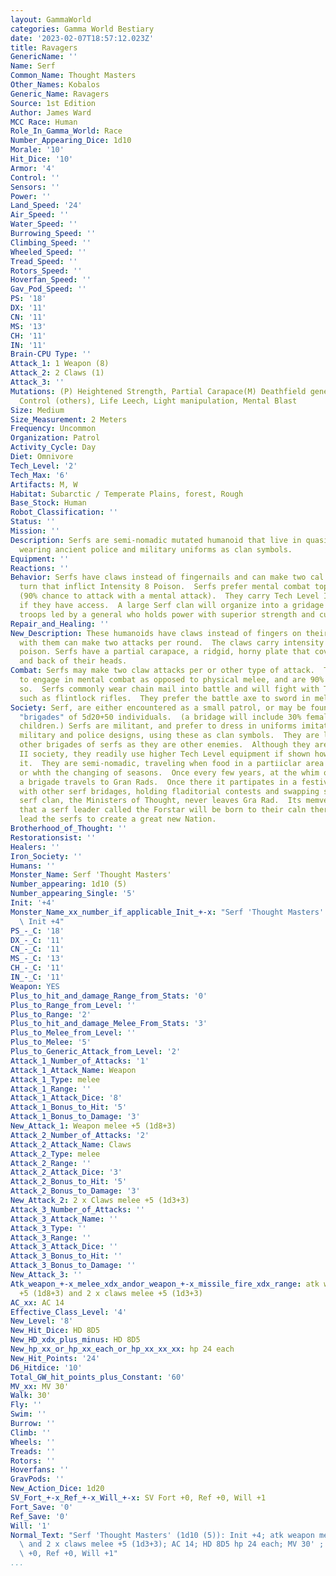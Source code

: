 ```yaml
---
layout: GammaWorld
categories: Gamma World Bestiary
date: '2023-02-07T18:57:12.023Z'
title: Ravagers
GenericName: ''
Name: Serf
Common_Name: Thought Masters
Other_Names: Kobalos
Generic_Name: Ravagers
Source: 1st Edition
Author: James Ward
MCC Race: Human
Role_In_Gamma_World: Race
Number_Appearing_Dice: 1d10
Morale: '10'
Hit_Dice: '10'
Armor: '4'
Control: ''
Sensors: ''
Power: ''
Land_Speed: '24'
Air_Speed: ''
Water_Speed: ''
Burrowing_Speed: ''
Climbing_Speed: ''
Wheeled_Speed: ''
Tread_Speed: ''
Rotors_Speed: ''
Hoverfan_Speed: ''
Gav_Pod_Speed: ''
PS: '18'
DX: '11'
CN: '11'
MS: '13'
CH: '11'
IN: '11'
Brain-CPU Type: ''
Attack_1: 1 Weapon (8)
Attack_2: 2 Claws (1)
Attack_3: ''
Mutations: (P) Heightened Strength, Partial Carapace(M) Deathfield generation, Density
  Control (others), Life Leech, Light manipulation, Mental Blast
Size: Medium
Size_Measurement: 2 Meters
Frequency: Uncommon
Organization: Patrol
Activity_Cycle: Day
Diet: Omnivore
Tech_Level: '2'
Tech_Max: '6'
Artifacts: M, W
Habitat: Subarctic / Temperate Plains, forest, Rough
Base_Stock: Human
Robot_Classification: ''
Status: ''
Mission: ''
Description: Serfs are semi-nomadic mutated humanoid that live in quasi-military clans,
  wearing ancient police and military uniforms as clan symbols.
Equipment: ''
Reactions: ''
Behavior: Serfs have claws instead of fingernails and can make two cal attacks per
  turn that inflict Intensity 8 Poison.  Serfs prefer mental combat tophysical combat
  (90% chance to attack with a mental attack).  They carry Tech Level I gear or higher
  if they have access.  A large Serf clan will organize into a gridage of 10d10+50
  troops led by a general who holds power with superior strength and cunning.
Repair_and_Healing: ''
New_Description: These humanoids have claws instead of fingers on their hands and
  with them can make two attacks per round.  The claws carry intensity 8 debilitative
  poison. Serfs have a partial carapace, a ridgid, horny plate that covers the top
  and back of their heads.
Combat: Serfs may make two claw attacks per or other type of attack.  They much prefer
  to engage in mental combat as opposed to physical melee, and are 90% likely to do
  so.  Serfs commonly wear chain mail into battle and will fight with Tech III weapons,
  such as flintlock rifles.  They prefer the battle axe to sword in melee combat .
Society: Serf, are either encountered as a small patrol, or may be found in large
  "brigades" of 5d20+50 individuals.  (a bridage will include 30% females and 30%
  children.) Serfs are militant, and prefer to dress in uniforms imitating ancient
  military and police designs, using these as clan symbols.  They are lifely to attack
  other brigades of serfs as they are other enemies.  Although they are a Tech Level
  II society, they readily use higher Tech Level equipment if shown how to operate
  it.  They are semi-nomadic, traveling when food in a partiiclar area becomes scarce,
  or whth the changing of seasons.  Once every few years, at the whim of the commander,
  a brigade travels to Gran Rads.  Once there it partipates in a festival of celebration
  with other serf bridages, holding fladitorial contests and swapping stories.  One
  serf clan, the Ministers of Thought, never leaves Gra Rad.  Its memvers believe
  that a serf leader called the Forstar will be born to their caln there, and will
  lead the serfs to create a great new Nation.
Brotherhood_of_Thought: ''
Restorationsist: ''
Healers: ''
Iron_Society: ''
Humans: ''
Monster_Name: Serf 'Thought Masters'
Number_appearing: 1d10 (5)
Number_appearing_Single: '5'
Init: '+4'
Monster_Name_xx_number_if_applicable_Init_+-x: "Serf 'Thought Masters' (1d10 (5)):\
  \ Init +4"
PS_-_C: '18'
DX_-_C: '11'
CN_-_C: '11'
MS_-_C: '13'
CH_-_C: '11'
IN_-_C: '11'
Weapon: YES
Plus_to_hit_and_damage_Range_from_Stats: '0'
Plus_to_Range_from_Level: ''
Plus_to_Range: '2'
Plus_to_hit_and_damage_Melee_From_Stats: '3'
Plus_to_Melee_from_Level: ''
Plus_to_Melee: '5'
Plus_to_Generic_Attack_from_Level: '2'
Attack_1_Number_of_Attacks: '1'
Attack_1_Attack_Name: Weapon
Attack_1_Type: melee
Attack_1_Range: ''
Attack_1_Attack_Dice: '8'
Attack_1_Bonus_to_Hit: '5'
Attack_1_Bonus_to_Damage: '3'
New_Attack_1: Weapon melee +5 (1d8+3)
Attack_2_Number_of_Attacks: '2'
Attack_2_Attack_Name: Claws
Attack_2_Type: melee
Attack_2_Range: ''
Attack_2_Attack_Dice: '3'
Attack_2_Bonus_to_Hit: '5'
Attack_2_Bonus_to_Damage: '3'
New_Attack_2: 2 x Claws melee +5 (1d3+3)
Attack_3_Number_of_Attacks: ''
Attack_3_Attack_Name: ''
Attack_3_Type: ''
Attack_3_Range: ''
Attack_3_Attack_Dice: ''
Attack_3_Bonus_to_Hit: ''
Attack_3_Bonus_to_Damage: ''
New_Attack_3: ''
Atk_weapon_+-x_melee_xdx_andor_weapon_+-x_missile_fire_xdx_range: atk weapon melee
  +5 (1d8+3) and 2 x claws melee +5 (1d3+3)
AC_xx: AC 14
Effective_Class_Level: '4'
New_Level: '8'
New_Hit_Dice: HD 8D5
New_HD_xdx_plus_minus: HD 8D5
New_hp_xx_or_hp_xx_each_or_hp_xx_xx_xx: hp 24 each
New_Hit_Points: '24'
D6_Hitdice: '10'
Total_GW_hit_points_plus_Constant: '60'
MV_xx: MV 30'
Walk: 30'
Fly: ''
Swim: ''
Burrow: ''
Climb: ''
Wheels: ''
Treads: ''
Rotors: ''
Hoverfans: ''
GravPods: ''
New_Action_Dice: 1d20
SV_Fort_+-x_Ref_+-x_Will_+-x: SV Fort +0, Ref +0, Will +1
Fort_Save: '0'
Ref_Save: '0'
Will: '1'
Normal_Text: "Serf 'Thought Masters' (1d10 (5)): Init +4; atk weapon melee +5 (1d8+3)\
  \ and 2 x claws melee +5 (1d3+3); AC 14; HD 8D5 hp 24 each; MV 30' ; 1d20; SV Fort\
  \ +0, Ref +0, Will +1"
...
```

